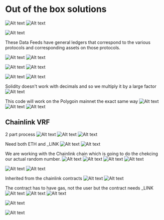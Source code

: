 # Out of the box solutions

![Alt text](image-43.png)
![Alt text](image-44.png)

![Alt text](image-45.png)

These Data Feeds have general ledgers that correspond to the various protocols and corresponding assets on those protocols.

![Alt text](image-46.png)
![Alt text](image-47.png)

![Alt text](image-48.png)
![Alt text](image-49.png)

![Alt text](image-50.png)
![Alt text](image-51.png)

Solidity doesn't work with decimals and so we multiply it by a large factor
![Alt text](image-52.png)

This code will work on the Polygoin mainnet the exact same way
![Alt text](image-53.png)
![Alt text](image-54.png)
![Alt text](image-55.png)

## Chainlink VRF

2 part process
![Alt text](image-56.png)
![Alt text](image-57.png)
![Alt text](image-58.png)

Need both ETH and _LINK
![Alt text](image-59.png)
![Alt text](image-60.png)

We are working with the Chainlink chain which is going to do the chekcing our actual random number.
![Alt text](image-61.png)
![Alt text](image-62.png)
![Alt text](image-63.png)
![Alt text](image-64.png)

![Alt text](image-65.png)
![Alt text](image-66.png)

Inherited from the chainlink contracts
![Alt text](image-67.png)
![Alt text](image-68.png)

The contract has to have gas, not the user but the contract needs _LINK
![Alt text](image-69.png)
![Alt text](image-70.png)
![Alt text](image-71.png)

![Alt text](image-72.png)

![Alt text](image-73.png)
